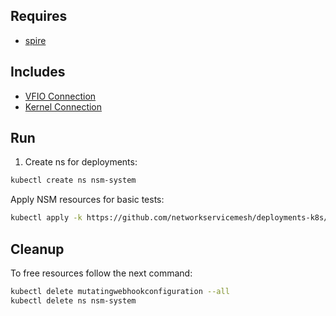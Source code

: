 ## Requires

- [spire](../spire)

## Includes

- [VFIO Connection](../use-cases/Vfio2Noop)
- [Kernel Connection](../use-cases/SriovKernel2Noop)

## Run

1. Create ns for deployments:
```bash
kubectl create ns nsm-system
```

Apply NSM resources for basic tests:
```bash
kubectl apply -k https://github.com/networkservicemesh/deployments-k8s/examples/sriov?ref=5ad7958c796d5dfb54581f7e50a6b29fabe7dd67
```

## Cleanup

To free resources follow the next command:
```bash
kubectl delete mutatingwebhookconfiguration --all
kubectl delete ns nsm-system
```

